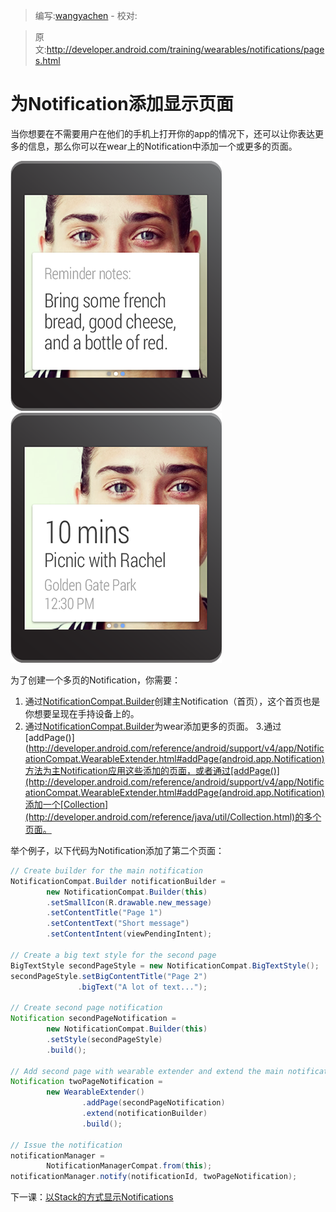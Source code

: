 > 编写:[wangyachen](https://github.com/wangyacheng) - 校对:

> 原文:<http://developer.android.com/training/wearables/notifications/pages.html>

# 为Notification添加显示页面

当你想要在不需要用户在他们的手机上打开你的app的情况下，还可以让你表达更多的信息，那么你可以在wear上的Notification中添加一个或更多的页面。

![](09_pages.png)
![](08_pages.png)

为了创建一个多页的Notification，你需要：

1. 通过[NotificationCompat.Builder](http://developer.android.com/reference/android/support/v4/app/NotificationCompat.Builder.html)创建主Notification（首页），这个首页也是你想要呈现在手持设备上的。
2. 通过[NotificationCompat.Builder](http://developer.android.com/reference/android/support/v4/app/NotificationCompat.Builder.html)为wear添加更多的页面。
3.通过[addPage()](http://developer.android.com/reference/android/support/v4/app/NotificationCompat.WearableExtender.html#addPage(android.app.Notification)方法为主Notification应用这些添加的页面，或者通过[addPage()](http://developer.android.com/reference/android/support/v4/app/NotificationCompat.WearableExtender.html#addPage(android.app.Notification)添加一个[Collection](http://developer.android.com/reference/java/util/Collection.html)的多个页面。

举个例子，以下代码为Notification添加了第二个页面：

```java
// Create builder for the main notification
NotificationCompat.Builder notificationBuilder =
        new NotificationCompat.Builder(this)
        .setSmallIcon(R.drawable.new_message)
        .setContentTitle("Page 1")
        .setContentText("Short message")
        .setContentIntent(viewPendingIntent);

// Create a big text style for the second page
BigTextStyle secondPageStyle = new NotificationCompat.BigTextStyle();
secondPageStyle.setBigContentTitle("Page 2")
               .bigText("A lot of text...");

// Create second page notification
Notification secondPageNotification =
        new NotificationCompat.Builder(this)
        .setStyle(secondPageStyle)
        .build();

// Add second page with wearable extender and extend the main notification
Notification twoPageNotification =
        new WearableExtender()
                .addPage(secondPageNotification)
                .extend(notificationBuilder)
                .build();

// Issue the notification
notificationManager =
        NotificationManagerCompat.from(this);
notificationManager.notify(notificationId, twoPageNotification);
```

下一课：[以Stack的方式显示Notifications](stacks.html)
